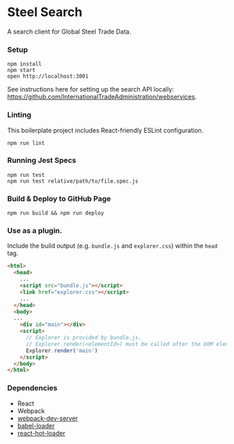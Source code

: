 Steel Search
=====================

A search client for Global Steel Trade Data.

### Setup

```
npm install
npm start
open http://localhost:3001
```

See instructions here for setting up the search API locally:  https://github.com/InternationalTradeAdministration/webservices.

### Linting

This boilerplate project includes React-friendly ESLint configuration.

```
npm run lint
```

### Running Jest Specs

```
npm run test
npm run test relative/path/to/file.spec.js
```

### Build & Deploy to GitHub Page

```
npm run build && npm run deploy
```

### Use as a plugin.

Include the build output (e.g. `bundle.js` and `explorer.css`) within the `head` tag.
```html
<html>
  <head>
    ...
    <script src="bundle.js"></script> 
    <link href="explorer.css"></script> 
    ...
  </head>
  <body>
  ...
    <div id="main"></div>
    <script>
      // Explorer is provided by bundle.js.
      // Explorer.render(<elementId>) must be called after the DOM element.
      Explorer.render('main')
    </script>
  </body>
</html>
```

### Dependencies

* React
* Webpack
* [webpack-dev-server](https://github.com/webpack/webpack-dev-server)
* [babel-loader](https://github.com/babel/babel-loader)
* [react-hot-loader](https://github.com/gaearon/react-hot-loader)
